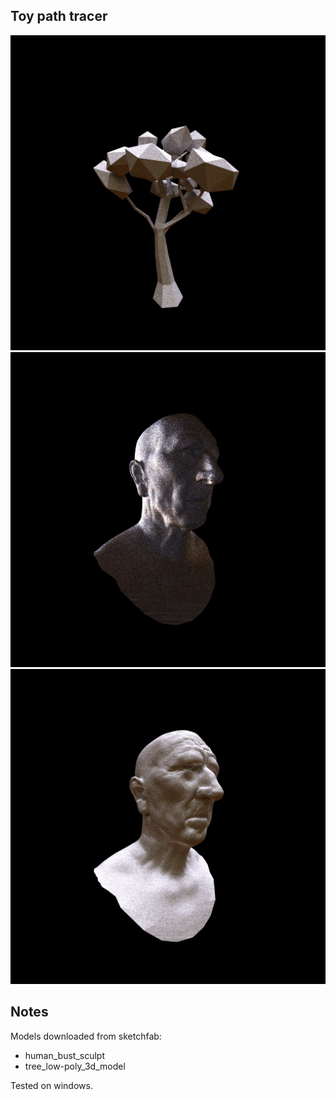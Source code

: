 ## Toy path tracer
![1](images/1.png)
![1](images/2.png)
![1](images/3.png)

## Notes
Models downloaded from sketchfab:

* human_bust_sculpt
* tree_low-poly_3d_model

Tested on windows.